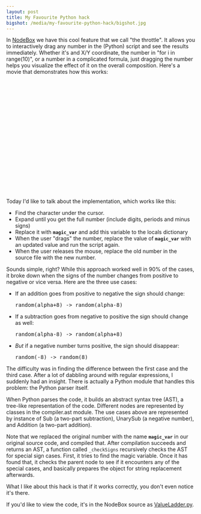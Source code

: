 ```yaml
---
layout: post
title: My Favourite Python hack
bigshot: /media/my-favourite-python-hack/bigshot.jpg
---
```

In [NodeBox](http://nodebox.net/) we have this cool feature that we call "the throttle". It allows you to interactively drag any number in the (Python) script and see the results immediately. Whether it's and X/Y coordinate, the number in "for i in range(10)", or a number in a complicated formula, just dragging the number helps you visualize the effect of it on the overall composition. Here's a movie that demonstrates how this works:

<object width="400" height="300"><param name="allowfullscreen" value="true" /><param name="allowscriptaccess" value="always" /><param name="movie" value="http://vimeo.com/moogaloop.swf?clip_id=3907211&amp;server=vimeo.com&amp;show_title=1&amp;show_byline=1&amp;show_portrait=0&amp;color=&amp;fullscreen=1" /><embed src="http://vimeo.com/moogaloop.swf?clip_id=3907211&amp;server=vimeo.com&amp;show_title=1&amp;show_byline=1&amp;show_portrait=0&amp;color=&amp;fullscreen=1" type="application/x-shockwave-flash" allowfullscreen="true" allowscriptaccess="always" width="400" height="300"></embed></object>

Today I'd like to talk about the implementation, which works like this:

* Find the character under the cursor.
* Expand until you get the full number (include digits, periods and minus signs)
* Replace it with <code>__magic_var__</code> and add this variable to the locals dictionary
* When the user "drags" the number, replace the value of <code>__magic_var__</code> with an updated value and run the script again.
* When the user releases the mouse, replace the old number in the source file with the new number.

Sounds simple, right? While this approach worked well in 90% of the cases, it broke down when the signs of the number changes from positive to negative or vice versa. Here are the three use cases:

* If an addition goes from positive to negative the sign should change:
  <pre>random(alpha+8) -> random(alpha-8)</pre>
* If a subtraction goes from negative to positive the sign should change as well:
  <pre>random(alpha-8) -> random(alpha+8)</pre>
* *But* if a negative number turns positive, the sign should disappear:
  <pre>random(-8) -> random(8)</pre>


The difficulty was in finding the difference between the first case and the third case. After a lot of dabbling around with regular expressions, I suddenly had an insight. There is actually a Python module that handles this problem: the Python parser itself.

When Python parses the code, it builds an abstract syntax tree (AST), a tree-like representation of the code. Different nodes are represented by classes in the compiler.ast module. The use cases above are represented by instance of Sub (a two-part subtraction), UnarySub (a negative number), and Addition (a two-part addition).

Note that we replaced the original number with the name <code>__magic_var__</code> in our original source code, and compiled that. After compilation succeeds and returns an AST, a function called <code>_checkSigns</code> recursively checks the AST for special sign cases. First, it tries to find the magic variable. Once it has found that, it checks the parent node to see if it encounters any of the special cases, and basically prepares the object for string replacement afterwards.

What I like about this hack is that if it works correctly, you don't even notice it's there.

If you'd like to view the code, it's in the NodeBox source as [ValueLadder.py](https://github.com/nodebox/nodebox-pyobjc/blob/master/nodebox/gui/mac/ValueLadder.py).